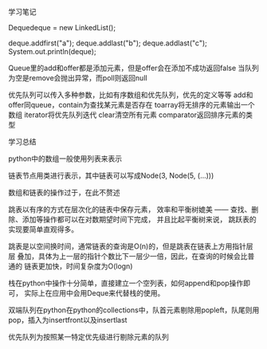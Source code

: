 学习笔记

Deque<String>deque = new LinkedList<String>();

deque.addfirst("a");
deque.addlast("b");
deque.addlast("c");
System.out.println(deque);



Queue里的add和offer都是添加元素，但是offer会在添加不成功返回false
当队列为空是remove会抛出异常，而poll则返回null


优先队列可以传入多种参数，比如有序数组和优先队列，优先的定义等等
add和offer同queue，contain为查找某元素是否存在
toarray将无排序的元素输出一个数组
iterator将优先队列迭代
clear清空所有元素
comparator返回排序元素的类型



学习总结

python中的数组一般使用列表来表示

链表节点用类进行表示，其中链表可以写成Node(3, Node(5, (...)))

数组和链表的操作过于，在此不赘述

跳表以有序的方式在层次化的链表中保存元素，
效率和平衡树媲美 —— 查找、删除、添加等操作都可以在对数期望时间下完成，
并且比起平衡树来说， 跳跃表的实现要简单直观得多。

跳表是以空间换时间，通常链表的查询是O(n)的，但是跳表在链表上方用指针层层
叠加，具体为上一层的指针个数比下一层少一倍，因此，在查询的时候会比普通的
链表更加快，时间复杂度为O(logn)

栈在python中操作十分简单，直接建立一个空列表，如何append和pop操作即可，
实际上在应用中会用Deque来代替栈的使用。

双端队列在python在python的collections中，队首元素剔除用popleft，队尾则用
pop，插入为insertfront以及insertlast

优先队列为按照某一特定优先级进行剔除元素的队列









